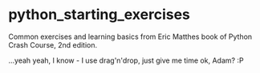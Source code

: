 # python_starting_exercises
Common exercises and learning basics from Eric Matthes book of Python Crash Course, 2nd edition.

...yeah yeah, I know - I use drag'n'drop, just give me time ok, Adam? :P
